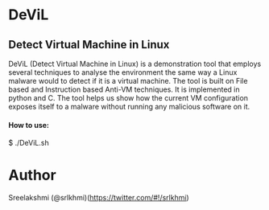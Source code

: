 # DeViL
## Detect Virtual Machine in Linux
DeViL (Detect Virtual Machine in Linux) is a demonstration tool that employs several techniques to analyse the environment the same way a Linux malware would to detect if it is a virtual machine. The tool is built on File based and Instruction based Anti-VM techniques. It is implemented in python and C. The tool helps us show how the current VM configuration exposes itself to a malware  without running any malicious software on it. 

#### How to use:

$ ./DeViL.sh 

# Author

Sreelakshmi (@srlkhmi)(https://twitter.com/#!/srlkhmi)
 
